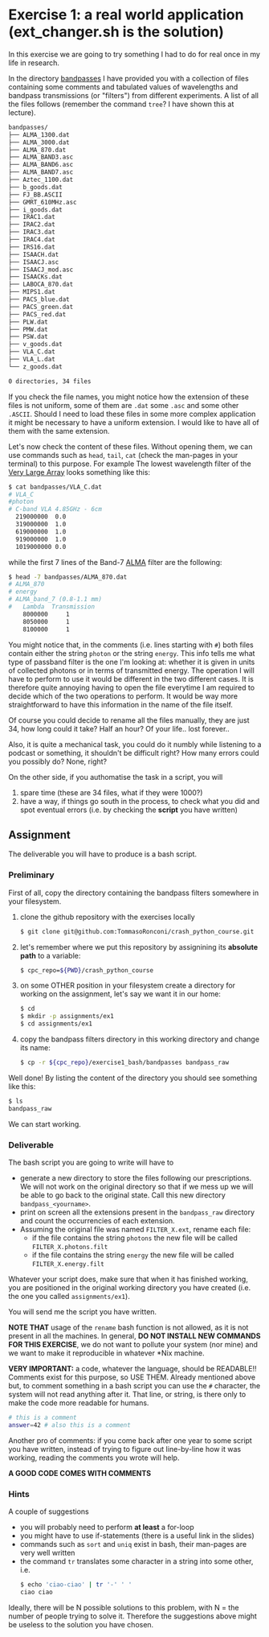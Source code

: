 # Exercise 1: a real world application (ext_changer.sh is the solution)

In this exercise we are going to try something I had to do for real once in my life in research.

In the directory [bandpasses](bandpasses) I have provided you with a collection of files containing some comments and tabulated values of wavelengths and bandpass transmissions (or "filters") from different experiments.
A list of all the files follows (remember the command ``tree``? I have shown this at lecture).

```bash
bandpasses/
├── ALMA_1300.dat
├── ALMA_3000.dat
├── ALMA_870.dat
├── ALMA_BAND3.asc
├── ALMA_BAND6.asc
├── ALMA_BAND7.asc
├── Aztec_1100.dat
├── b_goods.dat
├── FJ_BB.ASCII
├── GMRT_610MHz.asc
├── i_goods.dat
├── IRAC1.dat
├── IRAC2.dat
├── IRAC3.dat
├── IRAC4.dat
├── IRS16.dat
├── ISAACH.dat
├── ISAACJ.asc
├── ISAACJ_mod.asc
├── ISAACKs.dat
├── LABOCA_870.dat
├── MIPS1.dat
├── PACS_blue.dat
├── PACS_green.dat
├── PACS_red.dat
├── PLW.dat
├── PMW.dat
├── PSW.dat
├── v_goods.dat
├── VLA_C.dat
├── VLA_L.dat
└── z_goods.dat

0 directories, 34 files
```

If you check the file names, you might notice how the extension of these files is not uniform, some of them are ``.dat`` some ``.asc`` and some other ``.ASCII``.
Should I need to load these files in some more complex application it might be necessary to have a uniform extension. I would like to have all of them with the same extension.

Let's now check the content of these files. Without opening them, we can use commands such as ``head``, ``tail``, ``cat`` (check the man-pages in your terminal) to this purpose. For example The lowest wavelength filter of the [Very Large Array](https://public.nrao.edu/telescopes/vla/) looks something like this:

```bash
$ cat bandpasses/VLA_C.dat
# VLA_C
#photon
# C-band VLA 4.85GHz - 6cm
  219000000  0.0 
  319000000  1.0 
  619000000  1.0 
  919000000  1.0 
  1019000000 0.0
```

while the first 7 lines of the Band-7 [ALMA](https://www.almaobservatory.org/en/home/) filter are the following:

```bash
$ head -7 bandpasses/ALMA_870.dat
# ALMA_870
# energy
# ALMA_band_7 (0.8-1.1 mm)
#	Lambda	Transmission
	8000000 	1
	8050000		1
	8100000		1
```

You might notice that, in the comments (i.e. lines starting with ``#``) both files contain either the string ``photon`` or the string ``energy``.
This info tells me what type of passband filter is the one I'm looking at: whether it is given in units of collected photons or in terms of transmitted energy. The operation I will have to perform to use it would be different in the two different cases.
It is therefore quite annoying having to open the file everytime I am required to decide which of the two operations to perform.
It would be way more straightforward to have this information in the name of the file itself.

Of course you could decide to rename all the files manually, they are just 34, how long could it take? Half an hour? Of your life.. lost forever..

Also, it is quite a mechanical task, you could do it numbly while listening to a podcast or something, it shouldn't be difficult right? How many errors could you possibly do? None, right?

On the other side, if you authomatise the task in a script, you will

1. spare time (these are 34 files, what if they were 1000?)
2. have a way, if things go south in the process, to check what you did and spot eventual errors (i.e. by checking the **script** you have written)

## Assignment

The deliverable you will have to produce is a bash script.

### Preliminary

First of all, copy the directory containing the bandpass filters somewhere in your filesystem.

1. clone the github repository with the exercises locally
   ```bash
   $ git clone git@github.com:TommasoRonconi/crash_python_course.git
   ```
2. let's remember where we put this repository by assignining its **absolute path** to a variable:
   ```bash
   $ cpc_repo=${PWD}/crash_python_course
   ```
2. on some OTHER position in your filesystem create a directory for working on the assignment, let's say we want it in our home:
   ```bash
   $ cd
   $ mkdir -p assignments/ex1
   $ cd assignments/ex1
   ```
3. copy the bandpass filters directory in this working directory and change its name:
   ```bash
   $ cp -r ${cpc_repo}/exercise1_bash/bandpasses bandpass_raw
   ```

Well done! By listing the content of the directory you should see something like this:
```bash
$ ls
bandpass_raw
```

We can start working.

### Deliverable

The bash script you are going to write will have to

- generate a new directory to store the files following our prescriptions. We will not work on the original directory so that if we mess up we will be able to go back to the original state. Call this new directory ``bandpass_<yourname>``.
- print on screen all the extensions present in the ``bandpass_raw`` directory and count the occurrencies of each extension.
- Assuming the original file was named ``FILTER_X.ext``, rename each file:
  - if the file contains the string ``photons`` the new file will be called ``FILTER_X.photons.filt``
  - if the file contains the string ``energy`` the new file will be called ``FILTER_X.energy.filt``

Whatever your script does, make sure that when it has finished working, you are positioned in the original working directory you have created (i.e. the one you called ``assignments/ex1``).

You will send me the script you have written.

**NOTE THAT** usage of the ``rename`` bash function is not allowed, as it is not present in all the machines. In general, **DO NOT INSTALL NEW COMMANDS FOR THIS EXERCISE**, we do not want to pollute your system (nor mine) and we want to make it reproducible in whatever *Nix machine.

**VERY IMPORTANT:** a code, whatever the language, should be READABLE!! Comments exist for this purpose, so USE THEM.
Already mentioned above but, to comment something in a bash script you can use the ``#`` character, the system will not read anything after it. That line, or string, is there only to make the code more readable for humans.
```bash
# this is a comment
answer=42 # also this is a comment
```
Another pro of comments: if you come back after one year to some script you have written, instead of trying to figure out line-by-line how it was working, reading the comments you wrote will help.

**A GOOD CODE COMES WITH COMMENTS**

### Hints

A couple of suggestions

- you will probably need to perform **at least** a for-loop
- you might have to use if-statements (there is a useful link in the slides)
- commands such as ``sort`` and ``uniq`` exist in bash, their man-pages are very well written
- the command ``tr`` translates some character in a string into some other, i.e.
  ```bash
  $ echo 'ciao-ciao' | tr '-' ' '
  ciao ciao
  ```

Ideally, there will be N possible solutions to this problem, with N = the number of people trying to solve it. Therefore the suggestions above might be useless to the solution you have chosen.
